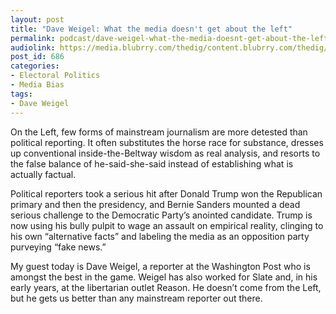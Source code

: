 ```yaml
---
layout: post
title: "Dave Weigel: What the media doesn't get about the left"
permalink: podcast/dave-weigel-what-the-media-doesnt-get-about-the-left
audiolink: https://media.blubrry.com/thedig/content.blubrry.com/thedig/The_Dig-EP_15-Weigel.mp3
post_id: 686
categories: 
- Electoral Politics
- Media Bias
tags: 
- Dave Weigel
---
```


On the Left, few forms of mainstream journalism are more detested than political reporting. It often substitutes the horse race for substance, dresses up conventional inside-the-Beltway wisdom as real analysis, and resorts to the false balance of he-said-she-said instead of establishing what is actually factual.
 
Political reporters took a serious hit after Donald Trump won the Republican primary and then the presidency, and Bernie Sanders mounted a dead serious challenge to the Democratic Party’s anointed candidate. Trump is now using his bully pulpit to wage an assault on empirical reality, clinging to his own “alternative facts” and labeling the media as an opposition party purveying “fake news.”
 
My guest today is Dave Weigel, a reporter at the Washington Post who is amongst the best in the game. Weigel has also worked for Slate and, in his early years, at the libertarian outlet Reason. He doesn’t come from the Left, but he gets us better than any mainstream reporter out there.
